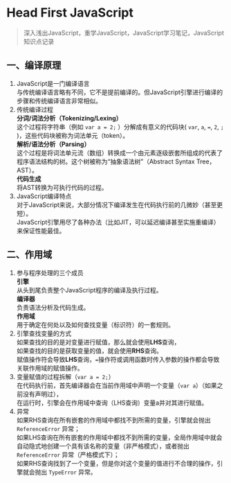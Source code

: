 # Head First JavaScript

> 深入浅出JavaScript，重学JavaScript，JavaScript学习笔记，JavaScript知识点记录

## 一、编译原理
1. JavaScript是一门编译语言  
    与传统编译语言略有不同，它不是提前编译的。但JavaScript引擎进行编译的步骤和传统编译语言非常相似。  
2. 传统编译过程  
    **分词/词法分析（Tokenizing/Lexing）**  
    这个过程将字符串（例如 `var a = 2;` ）分解成有意义的代码块( `var`, `a`, `=`, `2`, `;` )，这些代码块被称为词法单元（token）。  
    **解析/语法分析（Parsing）**  
    这个过程是将词法单元流（数组）转换成一个由元素逐级嵌套所组成的代表了程序语法结构的树。这个树被称为“抽象语法树”（Abstract Syntax Tree，AST）。  
    **代码生成**  
    将AST转换为可执行代码的过程。  
3. JavaScript编译特点  
    对于JavaScript来说，大部分情况下编译发生在代码执行前的几微妙（甚至更短）。  
    JavaScript引擎用尽了各种办法（比如JIT，可以延迟编译甚至实施重编译）来保证性能最佳。  

## 二、作用域
1. 参与程序处理的三个成员  
    **引擎**  
    从头到尾负责整个JavaScript程序的编译及执行过程。  
    **编译器**  
    负责语法分析及代码生成。  
    **作用域**  
    用于确定在何处以及如何查找变量（标识符）的一套规则。   
2. 引擎查找变量的方式  
    如果查找的目的是对变量进行赋值，那么就会使用**LHS**查询，  
    如果查找的目的是获取变量的值，就会使用**RHS**查询。  
    赋值操作符会导致**LHS**查询，`=`操作符或调用函数时传入参数的操作都会导致关联作用域的赋值操作。  
3. 变量赋值的过程拆解（`var a = 2;`）  
    在代码执行前，首先编译器会在当前作用域中声明一个变量（`var a`）（如果之前没有声明过），  
    在运行时，引擎会在作用域中查询（LHS查询）变量a并对其进行赋值。  
4. 异常  
    如果RHS查询在所有嵌套的作用域中都找不到所需的变量，引擎就会抛出 `ReferenceError` 异常；  
    如果LHS查询在所有嵌套的作用域中都找不到所需的变量，全局作用域中就会自动隐式地创建一个具有该名称的变量（非严格模式），或者抛出 `ReferenceError` 异常（严格模式下）；  
    如果RHS查询找到了一个变量，但是你对这个变量的值进行不合理的操作，引擎就会抛出 `TypeError` 异常。  
